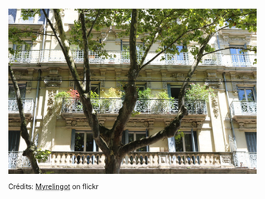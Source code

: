 ![Aymeric](/images/2022-01-16.jpg)

Crédits: [Myrelingot](https://www.flickr.com/people/nuitsartemisiennes/) on flickr